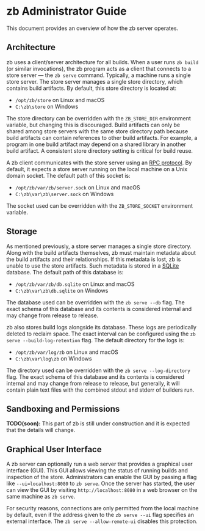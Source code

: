 # zb Administrator Guide

This document provides an overview of how the zb server operates.

## Architecture

zb uses a client/server architecture for all builds.
When a user runs `zb build` (or similar invocations),
the zb program acts as a client that connects to a store server — the `zb serve` command.
Typically, a machine runs a single store server.
The store server manages a single store directory, which contains build artifacts.
By default, this store directory is located at:

- `/opt/zb/store` on Linux and macOS
- `C:\zb\store` on Windows

The store directory can be overridden with the `ZB_STORE_DIR` environment variable,
but changing this is discouraged.
Build artifacts can only be shared among store servers with the same store directory path
because build artifacts can contain references to other build artifacts.
For example, a program in one build artifact
may depend on a shared library in another build artifact.
A consistent store directory setting is critical for build reuse.

A zb client communicates with the store server using an [RPC protocol][].
By default, it expects a store server running on the local machine on a Unix domain socket.
The default path of this socket is:

- `/opt/zb/var/zb/server.sock` on Linux and macOS
- `C:\zb\var\zb\server.sock` on Windows

The socket used can be overridden with the `ZB_STORE_SOCKET` environment variable.

[RPC protocol]: ../internal/zbstorerpc/README.md

## Storage

As mentioned previously, a store server manages a single store directory.
Along with the build artifacts themselves,
zb must maintain metadata about the build artifacts and their relationships.
If this metadata is lost, zb is unable to use the store artifacts.
Such metadata is stored in a [SQLite][] database.
The default path of this database is:

- `/opt/zb/var/zb/db.sqlite` on Linux and macOS
- `C:\zb\var\zb\db.sqlite` on Windows

The database used can be overridden with the `zb serve --db` flag.
The exact schema of this database and its contents is considered internal
and may change from release to release.

zb also stores build logs alongside its database.
These logs are periodically deleted to reclaim space.
The exact interval can be configured using the `zb serve --build-log-retention` flag.
The default directory for the logs is:

- `/opt/zb/var/log/zb` on Linux and macOS
- `C:\zb\var\log\zb` on Windows

The directory used can be overridden with the `zb serve --log-directory` flag.
The exact schema of this database and its contents is considered internal
and may change from release to release,
but generally, it will contain plain text files with the combined stdout and stderr
of builders run.

[SQLite]: https://www.sqlite.org/

## Sandboxing and Permissions

**TODO(soon):** This part of zb is still under construction
and it is expected that the details will change.

## Graphical User Interface

A zb server can optionally run a web server that provides a graphical user interface (GUI).
This GUI allows viewing the status of running builds and inspection of the store.
Administrators can enable the GUI by passing a flag like `--ui=localhost:8080` to `zb serve`.
Once the server has started, the user can view the GUI by visiting `http://localhost:8080`
in a web browser on the same machine as `zb serve`.

For security reasons, connections are only permitted from the local machine by default,
even if the address given to the `zb serve --ui` flag specifies an external interface.
The `zb serve --allow-remote-ui` disables this protection.
